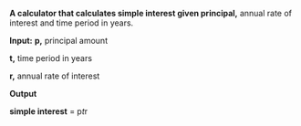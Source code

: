 **A calculator that calculates simple interest given principal,** annual rate of interest and time period in years.

**Input:**
   **p,** principal amount
   
   **t,** time period in years
   
   **r,** annual rate of interest
   
**Output**

   **simple interest** = p*t*r
